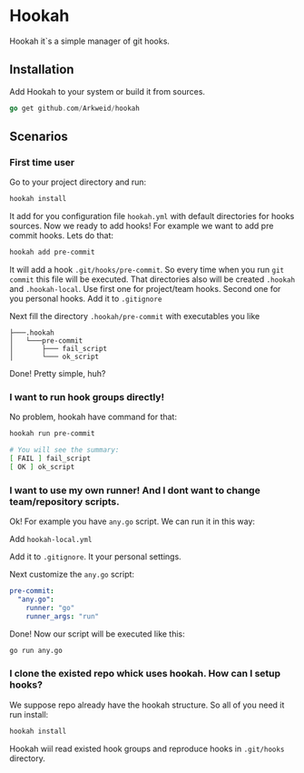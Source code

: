 # Hookah

Hookah it`s a simple manager of git hooks.

## Installation

Add Hookah to your system or build it from sources.

```go
go get github.com/Arkweid/hookah
```

## Scenarios

### First time user

Go to your project directory and run:


```bash
hookah install
```

It add for you configuration file `hookah.yml` with default directories for hooks sources.
Now we ready to add hooks! For example we want to add pre commit hooks. Lets do that:


```bash
hookah add pre-commit
```

It will add a hook `.git/hooks/pre-commit`. So every time when you run `git commit` this file will be executed.
That directories also will be created `.hookah` and `.hookah-local`.
Use first one for project/team hooks. Second one for you personal hooks. Add it to `.gitignore`

Next fill the directory `.hookah/pre-commit` with executables you like

```
├───.hookah
│   └───pre-commit
│       ├─── fail_script
│       └─── ok_script
```

Done! Pretty simple, huh?

### I want to run hook groups directly!

No problem, hookah have command for that:

```bash
hookah run pre-commit

# You will see the summary:
[ FAIL ] fail_script
[ OK ] ok_script
```

### I want to use my own runner! And I dont want to change team/repository scripts.

Ok! For example you have `any.go` script. We can run it in this way:

Add `hookah-local.yml`

Add it to `.gitignore`. It your personal settings.

Next customize the `any.go` script:

```yaml
pre-commit:
  "any.go":
    runner: "go"
    runner_args: "run"
```

Done! Now our script will be executed like this:
```bash
go run any.go
```

### I clone the existed repo whick uses hookah. How can I setup hooks?

We suppose repo already have the hookah structure. So all of you need it run install:

```bash
hookah install
```
Hookah wiil read existed hook groups and reproduce hooks in `.git/hooks` directory.
